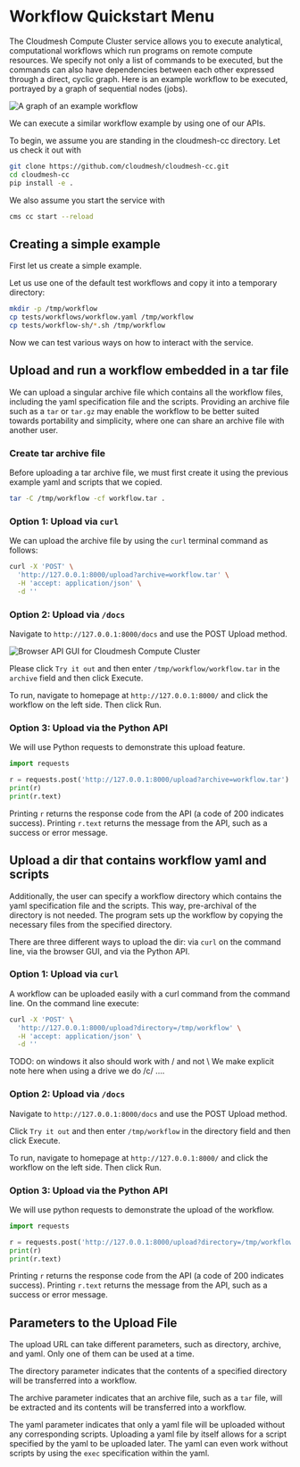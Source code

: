 # Workflow Quickstart Menu

The Cloudmesh Compute Cluster service allows you to execute
analytical, computational workflows which run programs on remote
compute resources. We specify not only a list of commands to be
executed, but the commands can also have dependencies between each
other expressed through a direct, cyclic graph. Here is an example
workflow to be executed, portrayed by a graph of sequential nodes (jobs).

![A graph of an example workflow](images/workflow-example.svg)

We can execute a similar workflow example by using one of
our APIs.

To begin, we assume you are standing in
the cloudmesh-cc directory. Let us check it out with

```bash
git clone https://github.com/cloudmesh/cloudmesh-cc.git
cd cloudmesh-cc
pip install -e .
```

We also assume you start the service with

```bash
cms cc start --reload
```

## Creating a simple example

First let us create a simple example. 

Let us use one of the default test workflows and copy it into a
temporary directory:


```bash
mkdir -p /tmp/workflow
cp tests/workflows/workflow.yaml /tmp/workflow
cp tests/workflow-sh/*.sh /tmp/workflow
```

Now we can test various ways on how to interact with the service.

## Upload and run a workflow embedded in a tar file

We can upload a singular archive file which contains all the
workflow files, including the yaml specification file and the
scripts. Providing an archive file such as a `tar` or `tar.gz`
may enable the workflow to be better suited towards portability
and simplicity, where one can share an archive file with another
user.

### Create tar archive file

Before uploading a tar archive file, we must first create it
using the previous example yaml and scripts that we copied.

```bash
tar -C /tmp/workflow -cf workflow.tar .
```

### Option 1: Upload via `curl`

We can upload the archive file by using the `curl` terminal
command as follows:

```bash
curl -X 'POST' \
  'http://127.0.0.1:8000/upload?archive=workflow.tar' \
  -H 'accept: application/json' \
  -d ''
```

### Option 2: Upload via `/docs`

Navigate to `http://127.0.0.1:8000/docs` and use
the POST Upload method.

![Browser API GUI for Cloudmesh Compute Cluster](images/upload_api.png)

Please click `Try it out`
and then enter `/tmp/workflow/workflow.tar` in the
`archive` field and then click Execute.

To run, navigate to homepage at `http://127.0.0.1:8000/` and
click the workflow on the left side. Then click Run.

### Option 3: Upload via the Python API

We will use Python requests to demonstrate this upload
feature.

```python
import requests

r = requests.post('http://127.0.0.1:8000/upload?archive=workflow.tar')
print(r)
print(r.text)
```

Printing `r` returns the response code from the API (a code of
200 indicates success). Printing `r.text` returns the message
from the API, such as a success or error message.

## Upload a dir that contains workflow yaml and scripts

Additionally, the user can specify a workflow directory which
contains the yaml specification file and the scripts. This way,
pre-archival of the directory is not needed. The program sets up
the workflow by copying the necessary files from the specified
directory.

There are three different ways to upload the dir: via `curl` on
the command line, via the browser GUI, and via the Python API.

### Option 1: Upload via `curl`

A workflow can be uploaded easily with a curl command from the command
line. On the command line execute:

```bash
curl -X 'POST' \
  'http://127.0.0.1:8000/upload?directory=/tmp/workflow' \
  -H 'accept: application/json' \
  -d ''
```

TODO: on windows it also should work with / and not \ We make explicit note here
when using a drive we do /c/ ....

### Option 2: Upload via `/docs`

Navigate to `http://127.0.0.1:8000/docs` and use
the POST Upload method.

Click `Try it out` and then enter `/tmp/workflow` 
in the directory field and then click Execute.

To run, navigate to homepage at `http://127.0.0.1:8000/` and
click the workflow on the left side. Then click Run.

### Option 3: Upload via the Python API

We will use python requests to demonstrate the upload
of the workflow.

```python
import requests

r = requests.post('http://127.0.0.1:8000/upload?directory=/tmp/workflow')
print(r)
print(r.text)
```

Printing `r` returns the response code from the API (a code of
200 indicates success). Printing `r.text` returns the message
from the API, such as a success or error message.

## Parameters to the Upload File

The upload URL can take different parameters, such as
directory, archive, and yaml. Only one of them can be
used at a time.

The directory parameter indicates that the contents of
a specified directory will be transferred into a workflow.

The archive parameter indicates that an archive file, such
as a `tar` file, will be extracted and its contents will
be transferred into a workflow.

The yaml parameter indicates that only a yaml file will be
uploaded without any corresponding scripts. Uploading a yaml
file by itself allows for a script specified by the yaml 
to be uploaded later. The yaml can even work without scripts
by using the `exec` specification within the yaml.

